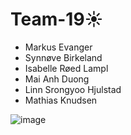 # Team-19☀
- Markus Evanger
- Synnøve Birkeland
- Isabelle Røed Lampl
- Mai Anh Duong 
- Linn Srongyoo Hjulstad
- Mathias Knudsen

![image](https://media1.tenor.com/m/Og-IWGLP9IoAAAAC/cat-wtf.gif)
